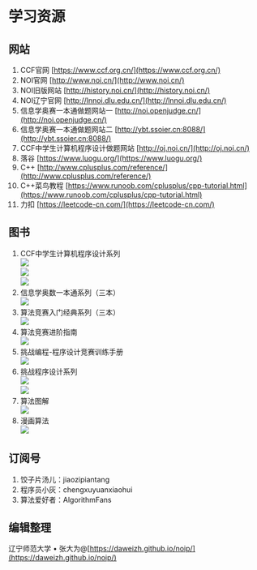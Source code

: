 # 学习资源

## 网站

1. CCF官网 [https://www.ccf.org.cn/](https://www.ccf.org.cn/)
2. NOI官网 [http://www.noi.cn/](http://www.noi.cn/)
3. NOI旧版网站 [http://history.noi.cn/](http://history.noi.cn/)
4. NOI辽宁官网 [http://lnnoi.dlu.edu.cn/](http://lnnoi.dlu.edu.cn/)
5. 信息学奥赛一本通做题网站一 [http://noi.openjudge.cn/](http://noi.openjudge.cn/)
6. 信息学奥赛一本通做题网站二 [http://ybt.ssoier.cn:8088/](http://ybt.ssoier.cn:8088/)
7. CCF中学生计算机程序设计做题网站 [http://oj.noi.cn/](http://oj.noi.cn/)
8. 落谷 [https://www.luogu.org/](https://www.luogu.org/)
9. C++ [http://www.cplusplus.com/reference/](http://www.cplusplus.com/reference/)
10. C++菜鸟教程 [https://www.runoob.com/cplusplus/cpp-tutorial.html](https://www.runoob.com/cplusplus/cpp-tutorial.html)
11. 力扣 [https://leetcode-cn.com/](https://leetcode-cn.com/)

## 图书

1. CCF中学生计算机程序设计系列   
  ![](images/ccf-book-1.jpg)   
  ![](images/ccf-book-2.jpg)   
  ![](images/ccf-book-3.jpg)   
2. 信息学奥数一本通系列（三本）   
  ![](images/ybt.jpg)   
3. 算法竞赛入门经典系列（三本）   
  ![](images/lrj.jpg)   
4. 算法竞赛进阶指南    
  ![](images/lyd.jpg)   
5. 挑战编程-程序设计竞赛训练手册    
  ![](images/tz-lrj.jpg)   
6. 挑战程序设计系列   
  ![](images/jap-1.jpg)   
  ![](images/jap-2.jpg)   
7. 算法图解   
  ![](images/sftj.jpg)   
8. 漫画算法   
  ![](images/mhsf.jpg)   

## 订阅号

1. 饺子片汤儿：jiaozipiantang
2. 程序员小灰：chengxuyuanxiaohui
3. 算法爱好者：AlgorithmFans

## 编辑整理

辽宁师范大学 &bull; 张大为@[https://daweizh.github.io/noip/](https://daweizh.github.io/noip/)



